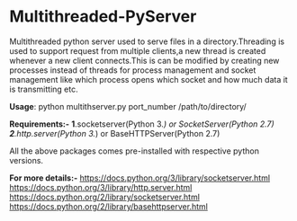 # Multithreaded-PyServer
Multithreaded python server used to serve files in a directory.Threading is used to support request from multiple clients,a new thread is created whenever a new client connects.This is can be modified by creating new processes instead of threads for process management and socket management like which process opens which socket and how much data it is transmitting etc.

**Usage**: python multithserver.py port_number /path/to/directory/

**Requirements:-**
              **1**.socketserver(Python 3.*) or SocketServer(Python 2.7)
              **2**.http.server(Python 3.*) or BaseHTTPServer(Python 2.7)
              
All the above packages comes pre-installed with respective python versions.

**For more details:-**
https://docs.python.org/3/library/socketserver.html
https://docs.python.org/3/library/http.server.html
https://docs.python.org/2/library/socketserver.html
https://docs.python.org/2/library/basehttpserver.html

